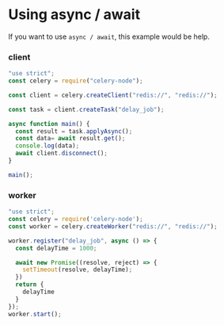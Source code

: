 # Using async / await
If you want to use `async / await`, this example would be help.

### client
```javascript
"use strict";
const celery = require("celery-node");

const client = celery.createClient("redis://", "redis://");

const task = client.createTask("delay_job");

async function main() {
  const result = task.applyAsync();
  const data= await result.get();
  console.log(data);
  await client.disconnect();
} 

main();
```

### worker
```javascript
"use strict";
const celery = require('celery-node');
const worker = celery.createWorker("redis://", "redis://");

worker.register("delay_job", async () => {
  const delayTime = 1000;

  await new Promise((resolve, reject) => {
    setTimeout(resolve, delayTime);
  })
  return {
    delayTime
  }
});
worker.start();
```